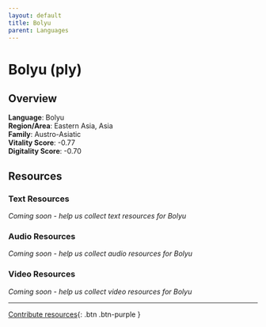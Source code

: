 ```yaml
---
layout: default
title: Bolyu
parent: Languages
---
```


# Bolyu (ply)

## Overview

**Language**: Bolyu  
**Region/Area**: Eastern Asia, Asia  
**Family**: Austro-Asiatic  
**Vitality Score**: -0.77  
**Digitality Score**: -0.70  

## Resources

### Text Resources
*Coming soon - help us collect text resources for Bolyu*

### Audio Resources
*Coming soon - help us collect audio resources for Bolyu*

### Video Resources
*Coming soon - help us collect video resources for Bolyu*

---

[Contribute resources](https://fairtrain.github.io/){: .btn .btn-purple }
